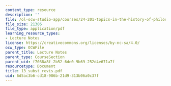 ```yaml
---
content_type: resource
description: ''
file: /ol-ocw-studio-app/courses/24-201-topics-in-the-history-of-philosophy-kant-fall-2005/6d5ac3b6cd18986b21d9313b06a0c37f_13_subst_revis.pdf
file_size: 21306
file_type: application/pdf
learning_resource_types:
- Lecture Notes
license: https://creativecommons.org/licenses/by-nc-sa/4.0/
ocw_type: OCWFile
parent_title: Lecture Notes
parent_type: CourseSection
parent_uid: f7038a8f-2b52-6de0-9b69-252d4e671a7f
resourcetype: Document
title: 13_subst_revis.pdf
uid: 6d5ac3b6-cd18-986b-21d9-313b06a0c37f
---
```

